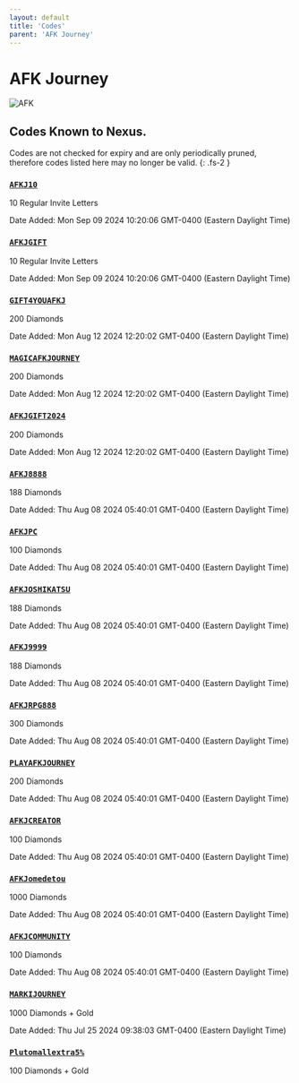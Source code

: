 ```yaml
---
layout: default
title: 'Codes'
parent: 'AFK Journey'
---
```


# AFK Journey

![AFK](https://cdn.discordapp.com/emojis/1264987657306509384.png)

## Codes Known to Nexus.

Codes are not checked for expiry and are only periodically pruned, therefore codes listed here may no longer be valid.
{: .fs-2 }

### [`AFKJ10`](https://clipboard.nexus-codes.app/?copy=AFKJ10)

10 Regular Invite Letters

Date Added: Mon Sep 09 2024 10:20:06 GMT-0400 (Eastern Daylight Time)

### [`AFKJGIFT`](https://clipboard.nexus-codes.app/?copy=AFKJGIFT)

10 Regular Invite Letters

Date Added: Mon Sep 09 2024 10:20:06 GMT-0400 (Eastern Daylight Time)

### [`GIFT4YOUAFKJ`](https://clipboard.nexus-codes.app/?copy=GIFT4YOUAFKJ)

200 Diamonds

Date Added: Mon Aug 12 2024 12:20:02 GMT-0400 (Eastern Daylight Time)

### [`MAGICAFKJOURNEY`](https://clipboard.nexus-codes.app/?copy=MAGICAFKJOURNEY)

200 Diamonds

Date Added: Mon Aug 12 2024 12:20:02 GMT-0400 (Eastern Daylight Time)

### [`AFKJGIFT2024`](https://clipboard.nexus-codes.app/?copy=AFKJGIFT2024)

200 Diamonds

Date Added: Mon Aug 12 2024 12:20:02 GMT-0400 (Eastern Daylight Time)

### [`AFKJ8888`](https://clipboard.nexus-codes.app/?copy=AFKJ8888)

188 Diamonds

Date Added: Thu Aug 08 2024 05:40:01 GMT-0400 (Eastern Daylight Time)

### [`AFKJPC`](https://clipboard.nexus-codes.app/?copy=AFKJPC)

100 Diamonds

Date Added: Thu Aug 08 2024 05:40:01 GMT-0400 (Eastern Daylight Time)

### [`AFKJOSHIKATSU`](https://clipboard.nexus-codes.app/?copy=AFKJOSHIKATSU)

188 Diamonds

Date Added: Thu Aug 08 2024 05:40:01 GMT-0400 (Eastern Daylight Time)

### [`AFKJ9999`](https://clipboard.nexus-codes.app/?copy=AFKJ9999)

188 Diamonds

Date Added: Thu Aug 08 2024 05:40:01 GMT-0400 (Eastern Daylight Time)

### [`AFKJRPG888`](https://clipboard.nexus-codes.app/?copy=AFKJRPG888)

300 Diamonds

Date Added: Thu Aug 08 2024 05:40:01 GMT-0400 (Eastern Daylight Time)

### [`PLAYAFKJOURNEY`](https://clipboard.nexus-codes.app/?copy=PLAYAFKJOURNEY)

200 Diamonds

Date Added: Thu Aug 08 2024 05:40:01 GMT-0400 (Eastern Daylight Time)

### [`AFKJCREATOR`](https://clipboard.nexus-codes.app/?copy=AFKJCREATOR)

100 Diamonds

Date Added: Thu Aug 08 2024 05:40:01 GMT-0400 (Eastern Daylight Time)

### [`AFKJomedetou`](https://clipboard.nexus-codes.app/?copy=AFKJomedetou)

1000 Diamonds

Date Added: Thu Aug 08 2024 05:40:01 GMT-0400 (Eastern Daylight Time)

### [`AFKJCOMMUNITY`](https://clipboard.nexus-codes.app/?copy=AFKJCOMMUNITY)

100 Diamonds

Date Added: Thu Aug 08 2024 05:40:01 GMT-0400 (Eastern Daylight Time)

### [`MARKIJOURNEY`](https://clipboard.nexus-codes.app/?copy=MARKIJOURNEY)

1000 Diamonds + Gold

Date Added: Thu Jul 25 2024 09:38:03 GMT-0400 (Eastern Daylight Time)

### [`Plutomallextra5%`](https://clipboard.nexus-codes.app/?copy=Plutomallextra5%25)

100 Diamonds + Gold